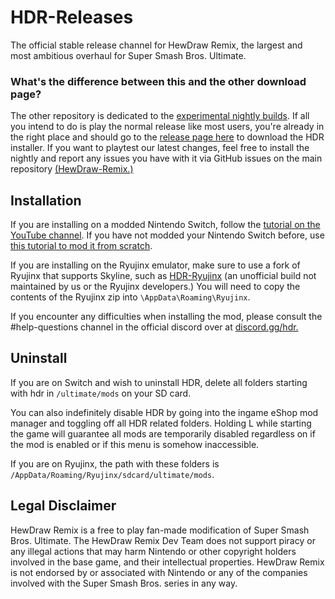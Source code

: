 
# HDR-Releases
The official stable release channel for HewDraw Remix, the largest and most ambitious overhaul for Super Smash Bros. Ultimate.

 ### What's the difference between this and the other download page?

 
The other repository is dedicated to the [experimental nightly builds](https://github.com/HDR-Development/HDR-Nightlies). If all you intend to do is play the normal release like most users, you're already in the right place and should go to the [release page here](https://github.com/HDR-Development/HDR-Releases/releases) to download the HDR installer.
If you want to playtest our latest changes, feel free to install the nightly and report any issues you have with it via GitHub issues on the main repository [(HewDraw-Remix.)](https://github.com/HDR-Development/HewDraw-Remix)
 
## Installation
If you are installing on a modded Nintendo Switch, follow the [tutorial on the YouTube channel](https://www.youtube.com/watch?v=jBb8jA4WfHA).
If you have not modded your Nintendo Switch before, use [this tutorial to mod it from scratch](https://gamebanana.com/tuts/13767).

If you are installing on the Ryujinx emulator, make sure to use a fork of Ryujinx that supports Skyline, such as [HDR-Ryujinx](https://github.com/zandm7/Ryujinx-HDR/releases) (an unofficial build not maintained by us or the Ryujinx developers.) 
You will need to copy the contents of the Ryujinx zip into `\AppData\Roaming\Ryujinx`.

If you encounter any difficulties when installing the mod, please consult the #help-questions channel in the official discord over at [discord.gg/hdr.](https://discord.gg/hdr)

## Uninstall

If you are on Switch and wish to uninstall HDR, delete all folders starting with hdr in `/ultimate/mods` on your SD card.

You can also indefinitely disable HDR by going into the ingame eShop mod manager and toggling off all HDR related folders. 
Holding L while starting the game will guarantee all mods are temporarily disabled regardless on if the mod is enabled or if this menu is somehow inaccessible. 

If you are on Ryujinx, the path with these folders is `/AppData/Roaming/Ryujinx/sdcard/ultimate/mods`.

## Legal Disclaimer
HewDraw Remix is a free to play fan-made modification of Super Smash Bros. Ultimate. The HewDraw Remix Dev Team does not support piracy or any illegal actions that may harm Nintendo or other copyright holders involved in the base game, and their intellectual properties. HewDraw Remix is not endorsed by or associated with Nintendo or any of the companies involved with the Super Smash Bros. series in any way.
